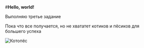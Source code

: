 #**Hello, world!**

Выполняю третье задание

Пока что все получается, но не хвататет котиков и пёсиков для большего успеха

![Котопёс](https://prnt.sc/cl75Zz0ZlziO)
